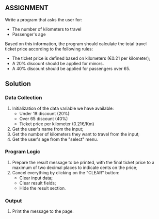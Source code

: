 ## ASSIGNMENT

Write a program that asks the user for:

- The number of kilometers to travel
- Passenger's age

Based on this information, the program should calculate the total travel ticket price according to the following rules:

- The ticket price is defined based on kilometers (€0.21 per kilometer);
- A 20% discount should be applied for minors.
- A 40% discount should be applied for passengers over 65.

## Solution

### Data Collection
1. Initialization of the data variable we have available:
    - Under 18 discount (20%)
    - Over 65 discount (40%)
    - Ticket price per kilometer (0.21€/Km)
2. Get the user's name from the input;
3. Get the number of kilometers they want to travel from the input;
4. Get the user's age from the "select" menu.

### Program Logic
1. Prepare the result message to be printed, with the final ticket price to a maximum of two decimal places to indicate cents on the price; 
2. Cancel everything by clicking on the "CLEAR" button:  
    - Clear input data;
    - Clear result fields;
    - Hide the result section. 

### Output
1. Print the message to the page.
